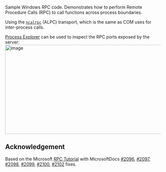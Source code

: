 Sample Windows RPC code. Demonstrates how to perform Remote Procedure Calls (RPC) to call functions across process boundaries.


Using the [`ncalrpc`](https://learn.microsoft.com/en-us/windows/win32/midl/ncalrpc) (ALPC) transport, which is the same as COM uses for inter-process calls.

[Process Explorer](https://learn.microsoft.com/en-us/sysinternals/downloads/process-explorer) can be used to inspect the RPC ports exposed by the server:  
<img width="786" height="288" alt="image" src="https://github.com/user-attachments/assets/49abed8f-81eb-4a95-968f-ab8f7cde5f56" />


## Acknowledgement
Based on the Microsoft [RPC Tutorial](https://learn.microsoft.com/en-us/windows/win32/rpc/tutorial) with MicrosoftDocs [#2096](https://github.com/MicrosoftDocs/win32/pull/2096), [#2097](https://github.com/MicrosoftDocs/win32/pull/2097), [#2098](https://github.com/MicrosoftDocs/win32/pull/2098), [#2099](https://github.com/MicrosoftDocs/win32/pull/2099), [#2100](https://github.com/MicrosoftDocs/win32/pull/2100), [#2102](https://github.com/MicrosoftDocs/win32/pull/2102) fixes.
